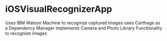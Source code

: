# iOSVisualRecognizerApp
Uses IBM Watson Machine to recognize captured images
uses Carthage as a Dependency Manager
implements  Camera and Photo Library Functionality to recognize images
